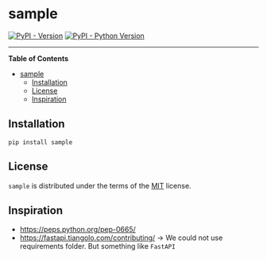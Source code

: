 # sample

[![PyPI - Version](https://img.shields.io/pypi/v/sample.svg)](https://pypi.org/project/sample)
[![PyPI - Python Version](https://img.shields.io/pypi/pyversions/sample.svg)](https://pypi.org/project/sample)

-----

**Table of Contents**

- [sample](#sample)
  - [Installation](#installation)
  - [License](#license)
  - [Inspiration](#inspiration)

## Installation

```console
pip install sample
```

## License

`sample` is distributed under the terms of the [MIT](https://spdx.org/licenses/MIT.html) license.

## Inspiration
- https://peps.python.org/pep-0665/
- https://fastapi.tiangolo.com/contributing/ -> We could not use requirements folder. But something like `FastAPI`
